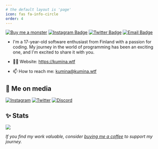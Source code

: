```yaml
---
# the default layout is 'page'
icon: fas fa-info-circle
order: 4
---
```


[![Buy me a monster](https://img.shields.io/badge/-Support%20my%20work-13C3FF?style=flat-square&labelColor=13C3FF&logo=kofi&logoColor=white&link=https://ko-fi.com/kumina)](https://ko-fi.com/kumina)
[![Instagram Badge](https://img.shields.io/badge/-Instagram-E4405F?style=flat-square&labelColor=E4405F&logo=instagram&logoColor=white&link=https://instagram.com/ville.m.syrjala)](https://instagram.com/ville.m.syrjala)
[![Twitter Badge](https://img.shields.io/badge/-Twitter-1DA1F2?style=flat-square&labelColor=1DA1F2&logo=twitter&logoColor=white&link=https://twitter.com/kum1na)](https://twitter.com/kum1na)
[![Email Badge](https://img.shields.io/badge/-Email-EA4335?style=flat-square&labelColor=EA4335&logo=gmail&logoColor=white&link=mailto:kumina@kumina.wtf)](mailto:kumina@kumina.wtf)

- I'm a 17-year-old software enthusiast from Finland with a passion for coding. My journey in the world of programming has been an exciting one, and I'm excited to share it with you.

- 👨‍💻 Website: <https://kumina.wtf>
- 📫 How to reach me: <kumina@kumina.wtf>

## 📱 Me on media

<div>
  <a href="https://instagram.com/ville.m.syrjala"><img src="https://skillicons.dev/icons?i=instagram&theme=dark" alt="Instagram" /></a>
  <a href="https://twitter.com/kum1na"><img src="https://skillicons.dev/icons?i=twitter&theme=dark" alt="Twitter" /></a>
  <a href="https://discord.com/users/961851861063827497"><img src="https://skillicons.dev/icons?i=discord&theme=dark" alt="Discord" /></a>
</div>

## ✨ Stats

<div>
    <img src="https://api.roadmap.sh/v1-badge/wide/650eebb3d5295d7a813a0f6a?variant=dark" />
</div>

*If you find my work valuable, consider [buying me a coffee](https://ko-fi.com/kumina) to support my journey.*